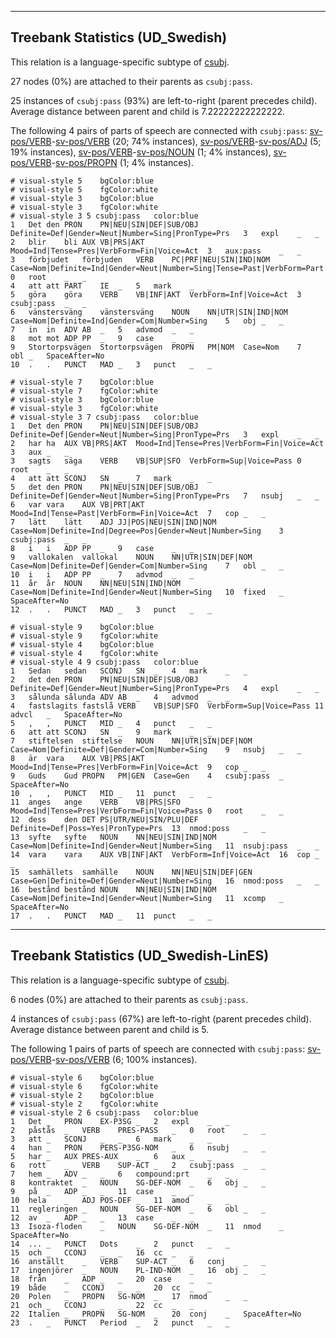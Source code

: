 

--------------------------------------------------------------------------------

## Treebank Statistics (UD_Swedish)

This relation is a language-specific subtype of [csubj]().

27 nodes (0%) are attached to their parents as `csubj:pass`.

25 instances of `csubj:pass` (93%) are left-to-right (parent precedes child).
Average distance between parent and child is 7.22222222222222.

The following 4 pairs of parts of speech are connected with `csubj:pass`: [sv-pos/VERB]()-[sv-pos/VERB]() (20; 74% instances), [sv-pos/VERB]()-[sv-pos/ADJ]() (5; 19% instances), [sv-pos/VERB]()-[sv-pos/NOUN]() (1; 4% instances), [sv-pos/VERB]()-[sv-pos/PROPN]() (1; 4% instances).


~~~ conllu
# visual-style 5	bgColor:blue
# visual-style 5	fgColor:white
# visual-style 3	bgColor:blue
# visual-style 3	fgColor:white
# visual-style 3 5 csubj:pass	color:blue
1	Det	den	PRON	PN|NEU|SIN|DEF|SUB/OBJ	Definite=Def|Gender=Neut|Number=Sing|PronType=Prs	3	expl	_	_
2	blir	bli	AUX	VB|PRS|AKT	Mood=Ind|Tense=Pres|VerbForm=Fin|Voice=Act	3	aux:pass	_	_
3	förbjudet	förbjuden	VERB	PC|PRF|NEU|SIN|IND|NOM	Case=Nom|Definite=Ind|Gender=Neut|Number=Sing|Tense=Past|VerbForm=Part	0	root	_	_
4	att	att	PART	IE	_	5	mark	_	_
5	göra	göra	VERB	VB|INF|AKT	VerbForm=Inf|Voice=Act	3	csubj:pass	_	_
6	vänstersväng	vänstersväng	NOUN	NN|UTR|SIN|IND|NOM	Case=Nom|Definite=Ind|Gender=Com|Number=Sing	5	obj	_	_
7	in	in	ADV	AB	_	5	advmod	_	_
8	mot	mot	ADP	PP	_	9	case	_	_
9	Stortorpsvägen	Stortorpsvägen	PROPN	PM|NOM	Case=Nom	7	obl	_	SpaceAfter=No
10	.	.	PUNCT	MAD	_	3	punct	_	_

~~~


~~~ conllu
# visual-style 7	bgColor:blue
# visual-style 7	fgColor:white
# visual-style 3	bgColor:blue
# visual-style 3	fgColor:white
# visual-style 3 7 csubj:pass	color:blue
1	Det	den	PRON	PN|NEU|SIN|DEF|SUB/OBJ	Definite=Def|Gender=Neut|Number=Sing|PronType=Prs	3	expl	_	_
2	har	ha	AUX	VB|PRS|AKT	Mood=Ind|Tense=Pres|VerbForm=Fin|Voice=Act	3	aux	_	_
3	sagts	säga	VERB	VB|SUP|SFO	VerbForm=Sup|Voice=Pass	0	root	_	_
4	att	att	SCONJ	SN	_	7	mark	_	_
5	det	den	PRON	PN|NEU|SIN|DEF|SUB/OBJ	Definite=Def|Gender=Neut|Number=Sing|PronType=Prs	7	nsubj	_	_
6	var	vara	AUX	VB|PRT|AKT	Mood=Ind|Tense=Past|VerbForm=Fin|Voice=Act	7	cop	_	_
7	lätt	lätt	ADJ	JJ|POS|NEU|SIN|IND|NOM	Case=Nom|Definite=Ind|Degree=Pos|Gender=Neut|Number=Sing	3	csubj:pass	_	_
8	i	i	ADP	PP	_	9	case	_	_
9	vallokalen	vallokal	NOUN	NN|UTR|SIN|DEF|NOM	Case=Nom|Definite=Def|Gender=Com|Number=Sing	7	obl	_	_
10	i	i	ADP	PP	_	7	advmod	_	_
11	år	år	NOUN	NN|NEU|SIN|IND|NOM	Case=Nom|Definite=Ind|Gender=Neut|Number=Sing	10	fixed	_	SpaceAfter=No
12	.	.	PUNCT	MAD	_	3	punct	_	_

~~~


~~~ conllu
# visual-style 9	bgColor:blue
# visual-style 9	fgColor:white
# visual-style 4	bgColor:blue
# visual-style 4	fgColor:white
# visual-style 4 9 csubj:pass	color:blue
1	Sedan	sedan	SCONJ	SN	_	4	mark	_	_
2	det	den	PRON	PN|NEU|SIN|DEF|SUB/OBJ	Definite=Def|Gender=Neut|Number=Sing|PronType=Prs	4	expl	_	_
3	sålunda	sålunda	ADV	AB	_	4	advmod	_	_
4	fastslagits	fastslå	VERB	VB|SUP|SFO	VerbForm=Sup|Voice=Pass	11	advcl	_	SpaceAfter=No
5	,	,	PUNCT	MID	_	4	punct	_	_
6	att	att	SCONJ	SN	_	9	mark	_	_
7	stiftelsen	stiftelse	NOUN	NN|UTR|SIN|DEF|NOM	Case=Nom|Definite=Def|Gender=Com|Number=Sing	9	nsubj	_	_
8	är	vara	AUX	VB|PRS|AKT	Mood=Ind|Tense=Pres|VerbForm=Fin|Voice=Act	9	cop	_	_
9	Guds	Gud	PROPN	PM|GEN	Case=Gen	4	csubj:pass	_	SpaceAfter=No
10	,	,	PUNCT	MID	_	11	punct	_	_
11	anges	ange	VERB	VB|PRS|SFO	Mood=Ind|Tense=Pres|VerbForm=Fin|Voice=Pass	0	root	_	_
12	dess	den	DET	PS|UTR/NEU|SIN/PLU|DEF	Definite=Def|Poss=Yes|PronType=Prs	13	nmod:poss	_	_
13	syfte	syfte	NOUN	NN|NEU|SIN|IND|NOM	Case=Nom|Definite=Ind|Gender=Neut|Number=Sing	11	nsubj:pass	_	_
14	vara	vara	AUX	VB|INF|AKT	VerbForm=Inf|Voice=Act	16	cop	_	_
15	samhällets	samhälle	NOUN	NN|NEU|SIN|DEF|GEN	Case=Gen|Definite=Def|Gender=Neut|Number=Sing	16	nmod:poss	_	_
16	bestånd	bestånd	NOUN	NN|NEU|SIN|IND|NOM	Case=Nom|Definite=Ind|Gender=Neut|Number=Sing	11	xcomp	_	SpaceAfter=No
17	.	.	PUNCT	MAD	_	11	punct	_	_

~~~




--------------------------------------------------------------------------------

## Treebank Statistics (UD_Swedish-LinES)

This relation is a language-specific subtype of [csubj]().

6 nodes (0%) are attached to their parents as `csubj:pass`.

4 instances of `csubj:pass` (67%) are left-to-right (parent precedes child).
Average distance between parent and child is 5.

The following 1 pairs of parts of speech are connected with `csubj:pass`: [sv-pos/VERB]()-[sv-pos/VERB]() (6; 100% instances).


~~~ conllu
# visual-style 6	bgColor:blue
# visual-style 6	fgColor:white
# visual-style 2	bgColor:blue
# visual-style 2	fgColor:white
# visual-style 2 6 csubj:pass	color:blue
1	Det	_	PRON	EX-P3SG	_	2	expl	_	_
2	påstås	_	VERB	PRES-PASS	_	0	root	_	_
3	att	_	SCONJ	_	_	6	mark	_	_
4	han	_	PRON	PERS-P3SG-NOM	_	6	nsubj	_	_
5	har	_	AUX	PRES-AUX	_	6	aux	_	_
6	rott	_	VERB	SUP-ACT	_	2	csubj:pass	_	_
7	hem	_	ADV	_	_	6	compound:prt	_	_
8	kontraktet	_	NOUN	SG-DEF-NOM	_	6	obj	_	_
9	på	_	ADP	_	_	11	case	_	_
10	hela	_	ADJ	POS-DEF	_	11	amod	_	_
11	regleringen	_	NOUN	SG-DEF-NOM	_	6	obl	_	_
12	av	_	ADP	_	_	13	case	_	_
13	Isoza-floden	_	NOUN	SG-DEF-NOM	_	11	nmod	_	SpaceAfter=No
14	...	_	PUNCT	Dots	_	2	punct	_	_
15	och	_	CCONJ	_	_	16	cc	_	_
16	anställt	_	VERB	SUP-ACT	_	6	conj	_	_
17	ingenjörer	_	NOUN	PL-IND-NOM	_	16	obj	_	_
18	från	_	ADP	_	_	20	case	_	_
19	både	_	CCONJ	_	_	20	cc	_	_
20	Polen	_	PROPN	SG-NOM	_	17	nmod	_	_
21	och	_	CCONJ	_	_	22	cc	_	_
22	Italien	_	PROPN	SG-NOM	_	20	conj	_	SpaceAfter=No
23	.	_	PUNCT	Period	_	2	punct	_	_

~~~


